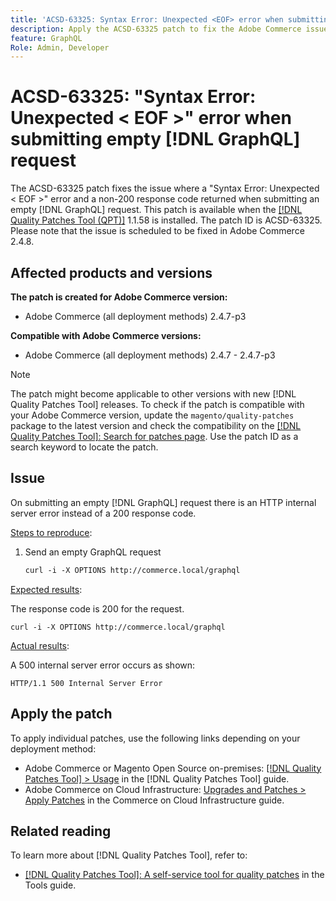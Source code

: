 ```yaml
---
title: 'ACSD-63325: Syntax Error: Unexpected <EOF> error when submitting empty [!DNL GraphQL] request'
description: Apply the ACSD-63325 patch to fix the Adobe Commerce issue where a syntax error occurs when submitting an empty [!DNL GraphQL] request.
feature: GraphQL
Role: Admin, Developer 
---
```


# ACSD-63325: "Syntax Error: Unexpected < EOF >" error when submitting empty [!DNL GraphQL] request

The ACSD-63325 patch fixes the issue where a "Syntax Error: Unexpected < EOF >" error and a non-200 response code returned when submitting an empty [!DNL GraphQL] request. This patch is available when the [[!DNL Quality Patches Tool (QPT)]](/help/tools/quality-patches-tool/quality-patches-tool-to-self-serve-quality-patches.md) 1.1.58 is installed. The patch ID is ACSD-63325. Please note that the issue is scheduled to be fixed in Adobe Commerce 2.4.8.

## Affected products and versions

**The patch is created for Adobe Commerce version:**

* Adobe Commerce (all deployment methods) 2.4.7-p3

**Compatible with Adobe Commerce versions:**

* Adobe Commerce (all deployment methods) 2.4.7 - 2.4.7-p3

>[!NOTE]
>
>The patch might become applicable to other versions with new [!DNL Quality Patches Tool] releases. To check if the patch is compatible with your Adobe Commerce version, update the `magento/quality-patches` package to the latest version and check the compatibility on the [[!DNL Quality Patches Tool]: Search for patches page](https://experienceleague.adobe.com/tools/commerce-quality-patches/index.html). Use the patch ID as a search keyword to locate the patch.

## Issue

On submitting an empty [!DNL GraphQL] request there is an HTTP internal server error instead of a 200 response code. 

<u>Steps to reproduce</u>:

1. Send an empty GraphQL request

    ```graphql
    curl -i -X OPTIONS http://commerce.local/graphql
    ```

<u>Expected results</u>:

The response code is 200 for the request.

```
curl -i -X OPTIONS http://commerce.local/graphql
```

<u>Actual results</u>:

A 500 internal server error occurs as shown:

```
HTTP/1.1 500 Internal Server Error
```

## Apply the patch

To apply individual patches, use the following links depending on your deployment method:

* Adobe Commerce or Magento Open Source on-premises: [[!DNL Quality Patches Tool] > Usage](/help/tools/quality-patches-tool/usage.md) in the [!DNL Quality Patches Tool] guide.
* Adobe Commerce on Cloud Infrastructure: [Upgrades and Patches > Apply Patches](https://experienceleague.adobe.com/en/docs/commerce-cloud-service/user-guide/develop/upgrade/apply-patches) in the Commerce on Cloud Infrastructure guide.

## Related reading

To learn more about [!DNL Quality Patches Tool], refer to:

* [[!DNL Quality Patches Tool]: A self-service tool for quality patches](/help/tools/quality-patches-tool/quality-patches-tool-to-self-serve-quality-patches.md) in the Tools guide.
